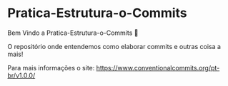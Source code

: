 # Pratica-Estrutura-o-Commits

Bem Vindo a Pratica-Estrutura-o-Commits :tada:

O repositório onde entendemos como elaborar commits e outras coisa a mais!

Para mais informações o site: https://www.conventionalcommits.org/pt-br/v1.0.0/